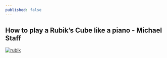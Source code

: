 ```yaml
---
published: false
---
```

## How to play a Rubik’s Cube like a piano - Michael Staff

[![rubik](https://img.youtube.com/vi/FW2Hvs5WaRY/0.jpg)](https://www.youtube.com/watch?v=FW2Hvs5WaRY)

